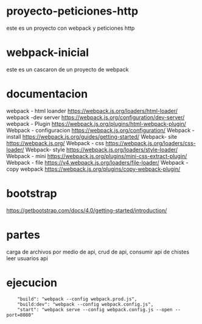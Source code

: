 # proyecto-peticiones-http
este es un proyecto con webpack y peticiones http

# webpack-inicial
este es un cascaron de un proyecto de webpack



# documentacion 
webpack - html loander	https://webpack.js.org/loaders/html-loader/
webpack -dev server	https://webpack.js.org/configuration/dev-server/
webpack - Plugin	https://webpack.js.org/plugins/html-webpack-plugin/
Webpack - configuracion	https://webpack.js.org/configuration/
Webpack -install	https://webpack.js.org/guides/getting-started/
Webpack- site	https://webpack.js.org/
Webpack - css 	https://webpack.js.org/loaders/css-loader/
Webpack- style	https://webpack.js.org/loaders/style-loader/
Webpack - mini	https://webpack.js.org/plugins/mini-css-extract-plugin/
Webpack - file	https://v4.webpack.js.org/loaders/file-loader/
Webpack - copy webpack	https://webpack.js.org/plugins/copy-webpack-plugin/

# bootstrap 

https://getbootstrap.com/docs/4.0/getting-started/introduction/
# partes

carga de archivos por medio de api,
crud de api,
consumir api de chistes
leer usuarios api

# ejecucion 
```
    "build": "webpack --config webpack.prod.js",
    "build:dev": "webpack --config webpack.config.js",
    "start": "webpack serve --config webpack.config.js --open --port=8080"


